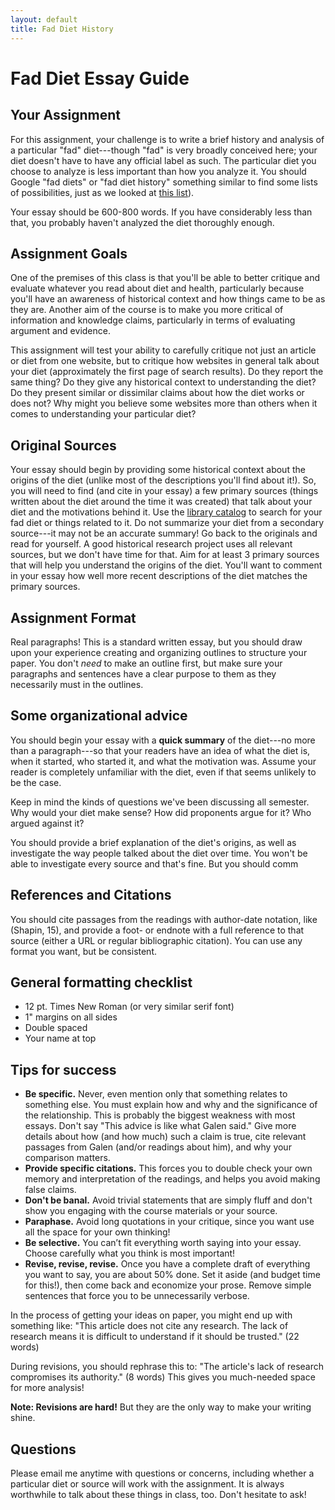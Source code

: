 ```yaml
---
layout: default
title: Fad Diet History 
---
```


# Fad Diet Essay Guide


## Your Assignment
For this assignment, your challenge is to write a brief history and analysis of a particular "fad" diet---though "fad" is very broadly conceived here; your diet doesn't have to have any official label as such. The particular diet you choose to analyze is less important than how you analyze it. You should Google "fad diets"  or "fad diet history" something similar to find some lists of possibilities, just as we looked at [this list](http://www.latimes.com/health/la-he-diet-timeline-20150228-story.html)). 

Your essay should be 600-800 words. If you have considerably less than that, you probably haven't analyzed the diet thoroughly enough.


## Assignment Goals
One of the premises of this class is that you'll be able to better critique and evaluate whatever you read about diet and health, particularly because you'll have an awareness of historical context and how things came to be as they are. Another aim of the course is to make you more critical of information and knowledge claims, particularly in terms of evaluating argument and evidence. 

This assignment will test your ability to carefully critique not just an article or diet from one website, but to critique how websites in general talk about your diet (approximately the first page of search results). Do they report the same thing? Do they give any historical context to understanding the diet? Do they present similar or dissimilar claims about how the diet works or does not? Why might you believe some websites more than others when it comes to understanding your particular diet?


## Original Sources
Your essay should begin by providing some historical context about the origins of the diet (unlike most of the descriptions you'll find about it!). So, you will need to find (and cite in your essay) a few primary sources  (things written about the diet around the time it was created) that talk about your diet and the motivations behind it. Use the [library catalog](http://unm.worldcat.org) to search for your fad diet or things related to it. Do not summarize your diet from a secondary source---it may not be an accurate summary! Go back to the originals and read for yourself. A good historical research project uses all relevant sources, but we don't have time for that. Aim for at least 3 primary sources that will help you understand the origins of the diet. You'll want to comment in your essay how well more recent descriptions of the diet matches the primary sources.


## Assignment Format
Real paragraphs! This is a standard written essay, but you should draw upon your experience creating and organizing outlines to structure your paper. You don't _need_ to make an outline first, but make sure your paragraphs and sentences have a clear purpose to them as they necessarily must in the outlines.


## Some organizational advice
You should begin your essay with a **quick summary** of the diet---no more than a paragraph---so that your readers have an idea of what the diet is, when it started, who started it, and what the motivation was. Assume your reader is completely unfamiliar with the diet, even if that seems unlikely to be the case.

Keep in mind the kinds of questions we've been discussing all semester. Why would your diet make sense? How did proponents argue for it? Who argued against it? 

You should provide a brief explanation of the diet's origins, as well as investigate the way people talked about the diet over time. You won't be able to investigate every source and that's fine. But you should comm


## References and Citations
You should cite passages from the readings with author-date notation, like (Shapin, 15), and provide a foot- or endnote with a full reference to that source (either a URL or regular bibliographic citation). You can use any format you want, but be consistent.



## General formatting checklist 
- 12 pt. Times New Roman (or very similar serif font)
- 1" margins on all sides
- Double spaced
- Your name at top


## Tips for success
 - **Be specific.** Never, even mention only that something relates to something else. You must explain how and why and the significance of the relationship. This is probably the biggest weakness with most essays. Don't say "This advice is like what Galen said." Give more details about how (and how much) such a claim is true, cite relevant passages from Galen (and/or readings about him), and why your comparison matters.
 - **Provide specific citations.** This forces you to double check your own memory and interpretation of the readings, and helps you avoid making false claims.
 - **Don't be banal.** Avoid trivial statements that are simply fluff and don't show you engaging with the course materials or your source.
 - **Paraphase.** Avoid long quotations in your critique, since you want use all the space for your own thinking!
 - **Be selective.** You can’t fit everything worth saying into your essay. Choose carefully what you think is most important! 
 - **Revise, revise, revise.** Once you have a complete draft of everything you want to say, you are about 50% done. Set it aside (and budget time for this!), then come back and economize your prose. Remove simple sentences that force you to be unnecessarily verbose.

 In the process of getting your ideas on paper, you might end up with something like: "This article does not cite any research. The lack of research means it is difficult to understand if it should be trusted." (22 words)

 During revisions, you should rephrase this to: "The article's lack of research compromises its authority." (8 words) This gives you much-needed space for more analysis!

**Note: Revisions are hard!** But they are the only way to make your writing shine.


## Questions
Please email me anytime with questions or concerns, including whether a particular diet or source will work with the assignment. It is always worthwhile to talk about these things in class, too. Don't hesitate to ask!